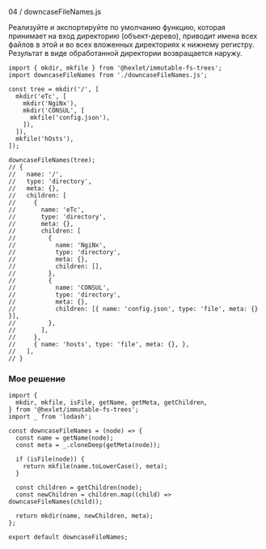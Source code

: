 04 / downcaseFileNames.js

Реализуйте и экспортируйте по умолчанию функцию, которая принимает на вход директорию (объект-дерево), приводит имена всех файлов в этой и во всех вложенных директориях к нижнему регистру. Результат в виде обработанной директории возвращается наружу.

```
import { mkdir, mkfile } from '@hexlet/immutable-fs-trees';
import downcaseFileNames from './downcaseFileNames.js';

const tree = mkdir('/', [
  mkdir('eTc', [
    mkdir('NgiNx'),
    mkdir('CONSUL', [
      mkfile('config.json'),
    ]),
  ]),
  mkfile('hOsts'),
]);

downcaseFileNames(tree);
// {
//   name: '/',
//   type: 'directory',
//   meta: {},
//   children: [
//     {
//       name: 'eTc',
//       type: 'directory',
//       meta: {},
//       children: [
//         {
//           name: 'NgiNx',
//           type: 'directory',
//           meta: {},
//           children: [],
//         },
//         {
//           name: 'CONSUL',
//           type: 'directory',
//           meta: {},
//           children: [{ name: 'config.json', type: 'file', meta: {} }],
//         },
//       ],
//     },
//     { name: 'hosts', type: 'file', meta: {}, },
//   ],
// }
```

### Мое решение
```
import {
  mkdir, mkfile, isFile, getName, getMeta, getChildren,
} from '@hexlet/immutable-fs-trees';
import _ from 'lodash';

const downcaseFileNames = (node) => {
  const name = getName(node);
  const meta = _.cloneDeep(getMeta(node));

  if (isFile(node)) {
    return mkfile(name.toLowerCase(), meta);
  }

  const children = getChildren(node);
  const newChildren = children.map((child) => downcaseFileNames(child));

  return mkdir(name, newChildren, meta);
};

export default downcaseFileNames;
```
